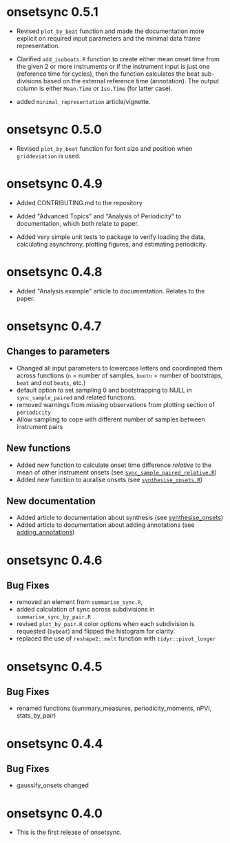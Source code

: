 # onsetsync 0.5.1

* Revised `plot_by_beat` function and made the documentation more explicit on required input parameters and the minimal data frame representation.

* Clarified `add_isobeats.R` function to create either mean onset time from the given 2 or more instruments or if the instrument input is just one (reference time for cycles), then the function calculates the beat sub-divisions based on the external reference time (annotation). The output column is either `Mean.Time` or `Iso.Time` (for latter case).

* added `minimal_representation` article/vignette.

# onsetsync 0.5.0

* Revised `plot_by_beat` function for font size and position when `griddeviation` is used.

# onsetsync 0.4.9

* Added CONTRIBUTING.md to the repository

* Added "Advanced Topics" and "Analysis of Periodicity" to documentation, which both relate to paper.

* Added very simple unit tests to package to verify loading the data, calculating asynchrony, plotting figures, and estimating periodicity.

# onsetsync 0.4.8

* Added "Analysis example" article to documentation. Relates to the paper.

# onsetsync 0.4.7

## Changes to parameters

* Changed all input parameters to lowercase letters and coordinated them across functions (`n` = number of samples, `bootn` = number of bootstraps, `beat` and not `beats`, etc.)
* default option to set sampling 0 and bootstrapping to NULL in `sync_sample_paired` and related functions.
* removed warnings from missing observations from plotting section of `periodicity`
* Allow sampling to cope with different number of samples between instrument pairs

## New functions

* Added new function to calculate onset time difference _relative_ to the mean of other instrument onsets (see [`sync_sample_paired_relative.R`](https://tuomaseerola.github.io/onsetsync/reference/sync_sample_paired_relative.html))
* Added new function to auralise onsets (see [`synthesise_onsets.R`](https://tuomaseerola.github.io/onsetsync/reference/synthesise_onsets.html))

## New documentation
* Added article to documentation about synthesis (see [synthesise_onsets](https://tuomaseerola.github.io/onsetsync/articles/synthesise_onsets.html))
* Added article to documentation about adding annotations (see [adding_annotations](https://tuomaseerola.github.io/onsetsync/articles/adding_annotations.html))

# onsetsync 0.4.6

## Bug Fixes

* removed an element from `summarise_sync.R`, 
* added calculation of sync across subdivisions in `summarise_sync_by_pair.R`
* revised `plot_by_pair.R` color options when each subdivision is requested (`bybeat`) and flipped the histogram for clarity.
* replaced the use of `reshape2::melt` function with `tidyr::pivot_longer`

# onsetsync 0.4.5

## Bug Fixes

* renamed functions (summary_measures, periodicity_moments, nPVI, stats_by_pair)

# onsetsync 0.4.4

## Bug Fixes

* gaussify_onsets changed

# onsetsync 0.4.0

* This is the first release of onsetsync.
